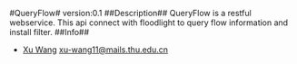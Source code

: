 #QueryFlow#
version:0.1
##Description##
QueryFlow is a restful webservice. This api connect with floodlight to query flow information and install filter.
##Info##
-  <a href="xu-wang11.github.io">Xu Wang</a> xu-wang11@mails.thu.edu.cn

